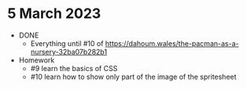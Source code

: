 # 5 March 2023

* DONE
  * Everything until #10 of https://dahoum.wales/the-pacman-as-a-nursery-32ba07b282b1
* Homework
  * #9 learn the basics of CSS
  * #10 learn how to show only part of the image of the spritesheet